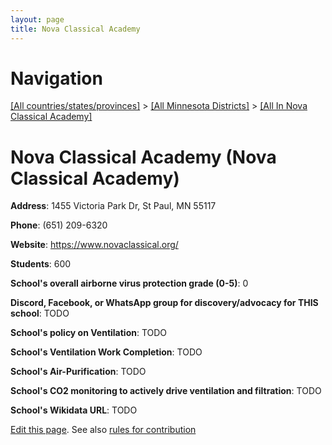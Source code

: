 ```yaml
---
layout: page
title: Nova Classical Academy
---
```

# Navigation

[[All countries/states/provinces]](../../..) > [[All Minnesota Districts]](../..) > [[All In Nova Classical Academy]](..)

# Nova Classical Academy (Nova Classical Academy)

**Address**: 1455 Victoria Park Dr, St Paul, MN 55117

**Phone**: (651) 209-6320

**Website**: <https://www.novaclassical.org/>

**Students**: 600

**School's overall airborne virus protection grade (0-5)**: 0

**Discord, Facebook, or WhatsApp group for discovery/advocacy for THIS school**: TODO

**School's policy on Ventilation**: TODO

**School's Ventilation Work Completion**: TODO

**School's Air-Purification**: TODO

**School's CO2 monitoring to actively drive ventilation and filtration**: TODO

**School's Wikidata URL**: TODO


[Edit this page](https://github.com/ventilate-schools/MN/edit/main/./Nova_Classical_Academy/Nova_Classical_Academy.md). See also [rules for contribution](../../../contribution-rules/)